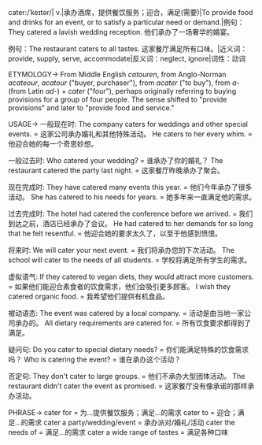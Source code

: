 cater:/ˈkeɪtər/| v.|承办酒席，提供餐饮服务；迎合，满足(需要)|To provide food and drinks for an event, or to satisfy a particular need or demand.|例句：They catered a lavish wedding reception. 他们承办了一场奢华的婚宴。

例句：The restaurant caters to all tastes. 这家餐厅满足所有口味。|近义词：provide, supply, serve, accommodate|反义词：neglect, ignore|词性：动词

ETYMOLOGY->
From Middle English *catouren*, from Anglo-Norman *acateour*, *acatour* ("buyer, purchaser"), from *acater* ("to buy"), from *a-* (from Latin *ad-*) + *cater* ("four"), perhaps originally referring to buying provisions for a group of four people.  The sense shifted to "provide provisions" and later to "provide food and service."

USAGE->
一般现在时:
The company caters for weddings and other special events. = 这家公司承办婚礼和其他特殊活动。
He caters to her every whim. = 他迎合她的每一个奇思妙想。

一般过去时:
Who catered your wedding? = 谁承办了你的婚礼？
The restaurant catered the party last night. = 这家餐厅昨晚承办了聚会。

现在完成时:
They have catered many events this year. = 他们今年承办了很多活动。
She has catered to his needs for years. = 她多年来一直满足他的需求。

过去完成时:
The hotel had catered the conference before we arrived. = 我们到达之前，酒店已经承办了会议。
He had catered to her demands for so long that he felt resentful. = 他迎合她的要求太久了，以至于他感到愤恨。

将来时:
We will cater your next event. = 我们将承办您的下次活动。
The school will cater to the needs of all students. = 学校将满足所有学生的需求。

虚拟语气:
If they catered to vegan diets, they would attract more customers. = 如果他们能迎合素食者的饮食需求，他们会吸引更多顾客。
I wish they catered organic food. = 我希望他们提供有机食品。

被动语态:
The event was catered by a local company. = 活动是由当地一家公司承办的。
All dietary requirements are catered for. = 所有饮食要求都得到了满足。

疑问句:
Do you cater to special dietary needs? = 你们能满足特殊的饮食需求吗？
Who is catering the event? = 谁在承办这个活动？

否定句:
They don't cater to large groups. = 他们不承办大型团体活动。
The restaurant didn't cater the event as promised. = 这家餐厅没有像承诺的那样承办活动。

PHRASE->
cater for =  为...提供餐饮服务；满足...的需求
cater to = 迎合；满足...的需求
cater a party/wedding/event = 承办派对/婚礼/活动
cater the needs of = 满足...的需求
cater a wide range of tastes = 满足各种口味
